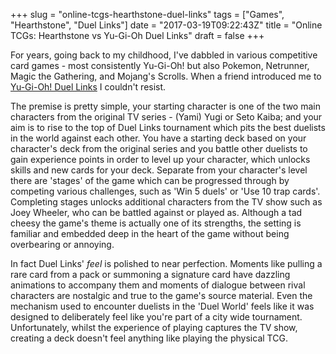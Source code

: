 +++
slug = "online-tcgs-hearthstone-duel-links"
tags = ["Games", "Hearthstone", "Duel Links"]
date = "2017-03-19T09:22:43Z"
title = "Online TCGs: Hearthstone vs Yu-Gi-Oh Duel Links"
draft = false
+++

For years, going back to my childhood, I've dabbled in various competitive card games - most consistently Yu-Gi-Oh! but also Pokemon, Netrunner, Magic the Gathering, and Mojang's Scrolls. When a friend introduced me to [Yu-Gi-Oh! Duel Links](https://play.google.com/store/apps/details?id=jp.konami.duellinks&hl=en_GB) I couldn't resist.

The premise is pretty simple, your starting character is one of the two main characters from the original TV series - (Yami) Yugi or Seto Kaiba; and your aim is to rise to the top of Duel Links tournament which pits the best duelists in the world against each other. You have a starting deck based on your character's deck from the original series and you battle other duelists to gain experience points in order to level up your character, which unlocks skills and new cards for your deck. Separate from your character's level there are 'stages' of the game which can be progressed through by competing various challenges, such as 'Win 5 duels' or 'Use 10 trap cards'. Completing stages unlocks additional characters from the TV show such as Joey Wheeler, who can be battled against or played as. Although a tad cheesy the game's theme is actually one of its strengths, the setting is familiar and embedded deep in the heart of the game without being overbearing or annoying.

In fact Duel Links' _feel_ is polished to near perfection. Moments like pulling a rare card from a pack or summoning a signature card have dazzling animations to accompany them and moments of dialogue between rival characters are nostalgic and true to the game's source material. Even the mechanism used to encounter duelists in the 'Duel World' feels like it was designed to deliberately feel like you're part of a city wide tournament. Unfortunately, whilst the experience of playing captures the TV show, creating a deck doesn't feel anything like playing the physical TCG.

